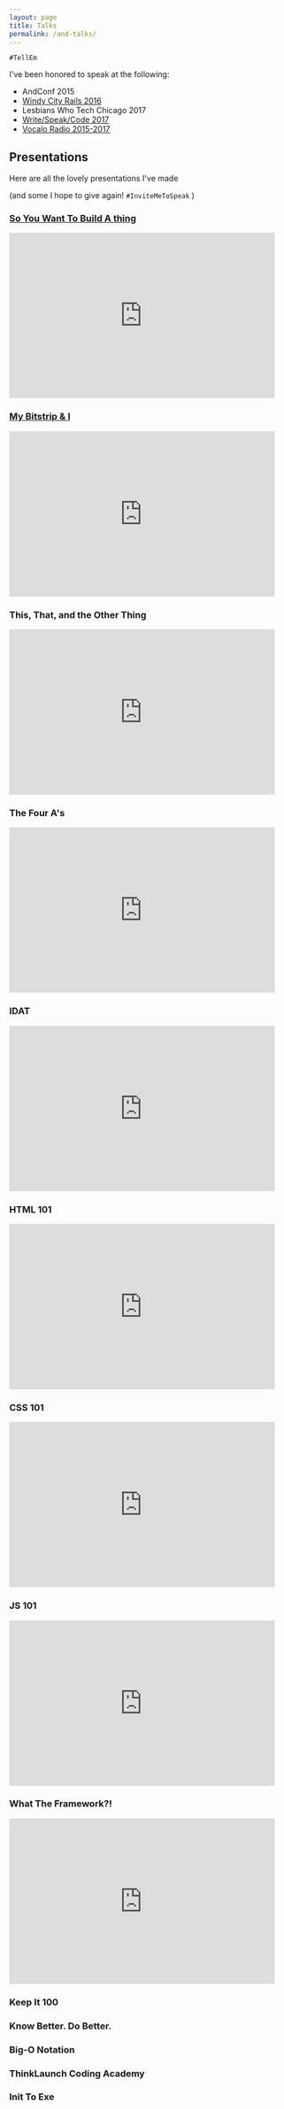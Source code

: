 ```yaml
---
layout: page
title: Talks
permalink: /and-talks/
---
```

`#TellEm`

I've been honored to speak at the following:
- AndConf 2015
- [Windy City Rails 2016](https://windycityrails.com/videos/2016/#lightning-talks-day-two)
- Lesbians Who Tech Chicago 2017
- [Write/Speak/Code 2017](https://2017.writespeakcode.com/index.html#speakers)
- [Vocalo Radio 2015-2017](https://soundcloud.com/karitas/sets/tech-talks)

## Presentations

Here are all the lovely presentations I've made

(and some I hope to give again! `#InviteMeToSpeak` )

### [So You Want To Build A thing](https://docs.google.com/presentation/d/1hVcg2tHwQtWIgkcYgvTbfEPWbOtmMm9j0f4hPvRi_Wg/edit?usp=sharing)

<iframe src="https://docs.google.com/presentation/d/e/2PACX-1vQbkb1763hByj7yCzo8TSnefYXO5-ztVPEUXZTJCMTYWHLpEaIEB08Q_9ohqLwYsZjWuprN6cA6GBNJ/embed?start=false&loop=false&delayms=3000" frameborder="0" width="480" height="299" allowfullscreen="true" mozallowfullscreen="true" webkitallowfullscreen="true"></iframe>

### [My Bitstrip & I](https://docs.google.com/presentation/d/1pAUHHp9g6L_5FzLUS1eDxk06OEPjcaPHFBSaXbV5hy4/edit?usp=sharing)

<iframe src="https://docs.google.com/presentation/d/e/2PACX-1vSY72EPnwvxGZvhmtnBioLogiNtXqrDOn_7gHi3Lovs_HSQv9AFlrhAYGoTxsd0qdJaBfJiUTlGFwTh/embed?start=false&loop=false&delayms=3000" frameborder="0" width="480" height="299" allowfullscreen="true" mozallowfullscreen="true" webkitallowfullscreen="true"></iframe>

### This, That, and the Other Thing

<iframe src="https://docs.google.com/presentation/d/e/2PACX-1vQsN_HMDsiLW9SEF45k7dPVv7tP2Hews-tNQ3zScesBde6l68KJru79qpVLjTK97EZUbOLXUPspx25i/embed?start=false&loop=false&delayms=3000" frameborder="0" width="480" height="299" allowfullscreen="true" mozallowfullscreen="true" webkitallowfullscreen="true"></iframe>

### The Four A's

<iframe src="https://docs.google.com/presentation/d/e/2PACX-1vSnB9W6vtamGHOglO3mhaSYWdjvdPhFa7uR0VbHBQK2JjqPyj6n10wA5IRq45PZwzgRTuiE8UTsFvzV/embed?start=false&loop=false&delayms=3000" frameborder="0" width="480" height="299" allowfullscreen="true" mozallowfullscreen="true" webkitallowfullscreen="true"></iframe>

### IDAT

<iframe src="https://docs.google.com/presentation/d/e/2PACX-1vQABwOp8ivl5nrHo7rdfWuv19N0CX-e2SIOC6foBWrbz0vzU1jsX_PNpvdYzIBMnwOcPcDedY99r7Gn/embed?start=false&loop=false&delayms=3000" frameborder="0" width="480" height="299" allowfullscreen="true" mozallowfullscreen="true" webkitallowfullscreen="true"></iframe>

### HTML 101

<iframe src="https://docs.google.com/presentation/d/e/2PACX-1vQUvx7lqz7WsfPA4bEcJ_UH--ZCv1zvxNZEkHdG0k0bMHTNVLaISk2mQi7GkDe2T6fE5rN3CY11Soo6/embed?start=false&loop=false&delayms=3000" frameborder="0" width="480" height="299" allowfullscreen="true" mozallowfullscreen="true" webkitallowfullscreen="true"></iframe>

### CSS 101

<iframe src="https://docs.google.com/presentation/d/e/2PACX-1vQghYvbVUiC04yubN9fW33-JRjfsDSrMsSPmaJwJD6jh80UUJJxgEjHyvL4LgfkhSn4lF7vHnQGHfMb/embed?start=false&loop=false&delayms=3000" frameborder="0" width="480" height="299" allowfullscreen="true" mozallowfullscreen="true" webkitallowfullscreen="true"></iframe>

### JS 101

<iframe src="https://docs.google.com/presentation/d/e/2PACX-1vSBtQYIw8ejDGY5JrRj_4HFQXSb2pYtthWMw4B18de1f4-_CWv1S75VOMqJ7bhhX5wiuHyenozg9J7H/embed?start=false&loop=false&delayms=3000" frameborder="0" width="480" height="299" allowfullscreen="true" mozallowfullscreen="true" webkitallowfullscreen="true"></iframe>

### What The Framework?!

<iframe src="https://docs.google.com/presentation/d/e/2PACX-1vQwFeqYOEI7bWNI4WgH4tJUS24ra1_HdX4k9WEh9nWvGoaKtbxL056rgWRrfNCrTlT2AwFgsm4jDy5A/embed?start=false&loop=false&delayms=3000" frameborder="0" width="480" height="299" allowfullscreen="true" mozallowfullscreen="true" webkitallowfullscreen="true"></iframe>

### Keep It 100

### Know Better. Do Better.

### Big-O Notation

### ThinkLaunch Coding Academy

### Init To Exe